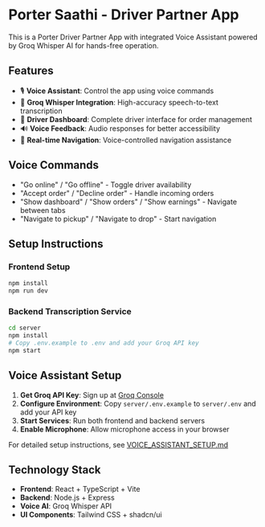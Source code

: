 # Porter Saathi - Driver Partner App

This is a Porter Driver Partner App with integrated Voice Assistant powered by Groq Whisper AI for hands-free operation.

## Features

- 🎙️ **Voice Assistant**: Control the app using voice commands
- 🤖 **Groq Whisper Integration**: High-accuracy speech-to-text transcription
- 📱 **Driver Dashboard**: Complete driver interface for order management
- 🔊 **Voice Feedback**: Audio responses for better accessibility
- 🚗 **Real-time Navigation**: Voice-controlled navigation assistance

## Voice Commands

- "Go online" / "Go offline" - Toggle driver availability
- "Accept order" / "Decline order" - Handle incoming orders
- "Show dashboard" / "Show orders" / "Show earnings" - Navigate between tabs
- "Navigate to pickup" / "Navigate to drop" - Start navigation

## Setup Instructions

### Frontend Setup
```bash
npm install
npm run dev
```

### Backend Transcription Service
```bash
cd server
npm install
# Copy .env.example to .env and add your Groq API key
npm start
```

## Voice Assistant Setup

1. **Get Groq API Key**: Sign up at [Groq Console](https://console.groq.com/)
2. **Configure Environment**: Copy `server/.env.example` to `server/.env` and add your API key
3. **Start Services**: Run both frontend and backend servers
4. **Enable Microphone**: Allow microphone access in your browser

For detailed setup instructions, see [VOICE_ASSISTANT_SETUP.md](VOICE_ASSISTANT_SETUP.md)

## Technology Stack

- **Frontend**: React + TypeScript + Vite
- **Backend**: Node.js + Express
- **Voice AI**: Groq Whisper API
- **UI Components**: Tailwind CSS + shadcn/ui
